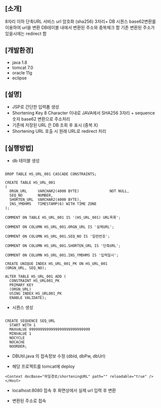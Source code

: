## [소개]

8자리 이하 단축URL 서비스
url 암호화 (sha256) 3자리+ DB 시퀀스 base62변환를 이용하여 url을 변환
DB테이블 내에서 변환된 주소와 중복체크 함
기존 변환된 주소가 있을시에는 redirect 함

## [개발환경]

* java 1.8
* tomcat 7.0
* oracle 11g
* eclipse

## [설명]

* JSP로 간단한 입력폼 생성
* Shortening Key 8 Character 이내로 JAVA에서 SHA256 3자리 + sequence 숫자 base62 변환으로 주소처리
* 기존에 저장된 URL 은 DB 조회 후 표시 (중복 X)
* Shortening URL 호출 시 원래 URL로 redirect 처리

## [실행방법]

* db 테이블 생성 
<pre><code>
DROP TABLE HS_URL_001 CASCADE CONSTRAINTS;

CREATE TABLE HS_URL_001
(
  ORGN_URL     VARCHAR2(4000 BYTE)              NOT NULL,
  SEQ_NO       NUMBER,
  SHORTEN_URL  VARCHAR2(4000 BYTE),
  INS_YMDHMS   TIMESTAMP(6) WITH TIME ZONE
);

COMMENT ON TABLE HS_URL_001 IS '(HS_URL_001) URL목록';

COMMENT ON COLUMN HS_URL_001.ORGN_URL IS '실제URL';

COMMENT ON COLUMN HS_URL_001.SEQ_NO IS '일련번호';

COMMENT ON COLUMN HS_URL_001.SHORTEN_URL IS '단축URL';

COMMENT ON COLUMN HS_URL_001.INS_YMDHMS IS '입력일시';

CREATE UNIQUE INDEX HS_URL_001_PK ON HS_URL_001
(ORGN_URL, SEQ_NO);

ALTER TABLE HS_URL_001 ADD (
  CONSTRAINT HS_URL001_PK
  PRIMARY KEY
  (ORGN_URL)
  USING INDEX HS_URL001_PK
  ENABLE VALIDATE);
</code></pre>
* 시퀀스 생성
<pre><code>
CREATE SEQUENCE SEQ_URL
  START WITH 1
  MAXVALUE 9999999999999999999999999999
  MINVALUE 1
  NOCYCLE
  NOCACHE
  NOORDER;
</code></pre>
* DBUtil.java 의 접속정보 수정 (dbId, dbPw, dbUrl)

* 해당 프로젝트를 tomcat에 deploy 

```
<Context docBase="파일경로/shorteningURL" path="" reloadable="true" /></Host>
```

* localhost:8080 접속 후 화면상에서 실제 url 입력 후 변환

* 변환된 주소로 접속
